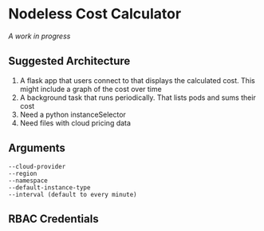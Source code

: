 # Nodeless Cost Calculator

_A work in progress_

## Suggested Architecture

1. A flask app that users connect to that displays the calculated cost. This might include a graph of the cost over time
2. A background task that runs periodically. That lists pods and sums their cost
3. Need a python instanceSelector
4. Need files with cloud pricing data

## Arguments

    --cloud-provider
    --region
    --namespace
    --default-instance-type
    --interval (default to every minute)

## RBAC Credentials
